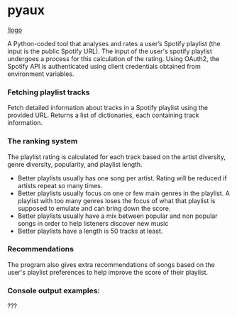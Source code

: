 # pyaux
[!logo](screenshots/pyaux-logo.png)

A Python-coded tool that analyses and rates a user’s Spotify playlist (the input is the public Spotify URL). The input of the user's spotify playlist undergoes a process for this calculation of the rating. Using OAuth2, the Spotify API is authenticated using client credentials obtained from environment variables.

### Fetching playlist tracks
Fetch detailed information about tracks in a Spotify playlist using the provided URL. Returns a list of dictionaries, each containing track information.

### The ranking system
The playlist rating is calculated for each track based on the artist diversity, genre diversity, popularity, and playlist length.
- Better playlists usually has one song per artist. Rating will be reduced if artists repeat so many times.
- Better playlists usually focus on one or few main genres in the playlist. A playlist with too many genres loses the focus of what that playlist is supposed to emulate and can bring down the score.
- Better playlists usually have a mix between popular and non popular songs in order to help listeners discover new music
- Better playlists have a length is 50 tracks at least.

### Recommendations
The program also gives extra recommendations of songs based on the user's playlist preferences to help improve the score of their playlist.

### Console output examples:
???

